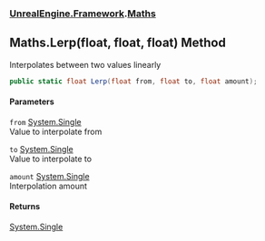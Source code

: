 ### [UnrealEngine.Framework](UnrealEngine_Framework.md 'UnrealEngine.Framework').[Maths](Maths.md 'UnrealEngine.Framework.Maths')
## Maths.Lerp(float, float, float) Method
Interpolates between two values linearly  
```csharp
public static float Lerp(float from, float to, float amount);
```
#### Parameters
<a name='UnrealEngine_Framework_Maths_Lerp(float_float_float)_from'></a>
`from` [System.Single](https://docs.microsoft.com/en-us/dotnet/api/System.Single 'System.Single')  
Value to interpolate from
  
<a name='UnrealEngine_Framework_Maths_Lerp(float_float_float)_to'></a>
`to` [System.Single](https://docs.microsoft.com/en-us/dotnet/api/System.Single 'System.Single')  
Value to interpolate to
  
<a name='UnrealEngine_Framework_Maths_Lerp(float_float_float)_amount'></a>
`amount` [System.Single](https://docs.microsoft.com/en-us/dotnet/api/System.Single 'System.Single')  
Interpolation amount
  
#### Returns
[System.Single](https://docs.microsoft.com/en-us/dotnet/api/System.Single 'System.Single')  
